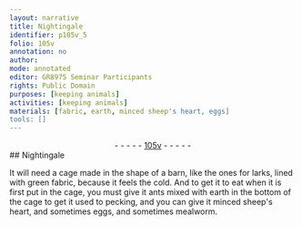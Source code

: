 ```yaml
---
layout: narrative
title: Nightingale
identifier: p105v_5
folio: 105v
annotation: no
author:
mode: annotated
editor: GR8975 Seminar Participants
rights: Public Domain
purposes: [keeping animals]
activities: [keeping animals]
materials: [fabric, earth, minced sheep's heart, eggs]
tools: []
---
```


 <div class="folio" align="center">- - - - - <a href="http://gallica.bnf.fr/ark:/12148/btv1b10500001g/f216.image" target="_blank">105v</a> - - - - - </div>   
## <span class="animal">Nightingale</span>

 
<span class="activity"></span>It will need a cage made in the shape of a barn, like the ones for <span class="animal">larks</span>, lined with <span class="color">green</span> <span class="material">fabric</span>, because it feels the cold. And to get it to eat when it is first put in the cage, you must give it <span class="animal">ants</span> mixed with <span class="material">earth</span> in the bottom of the cage to get it used to pecking, and you can give it <span class="material">minced <span class="animal">sheep</span>'s heart</span>, and sometimes <span class="material">eggs</span>, and sometimes <span class="animal">mealworm</span>.
 